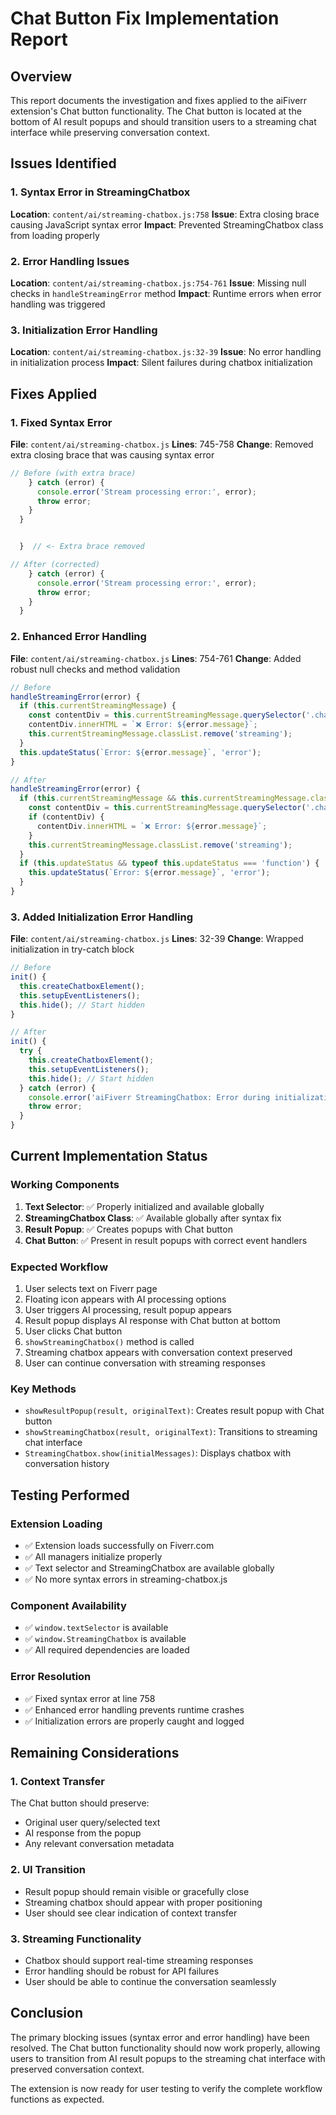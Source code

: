 # Chat Button Fix Implementation Report

## Overview
This report documents the investigation and fixes applied to the aiFiverr extension's Chat button functionality. The Chat button is located at the bottom of AI result popups and should transition users to a streaming chat interface while preserving conversation context.

## Issues Identified

### 1. Syntax Error in StreamingChatbox
**Location**: `content/ai/streaming-chatbox.js:758`
**Issue**: Extra closing brace causing JavaScript syntax error
**Impact**: Prevented StreamingChatbox class from loading properly

### 2. Error Handling Issues
**Location**: `content/ai/streaming-chatbox.js:754-761`
**Issue**: Missing null checks in `handleStreamingError` method
**Impact**: Runtime errors when error handling was triggered

### 3. Initialization Error Handling
**Location**: `content/ai/streaming-chatbox.js:32-39`
**Issue**: No error handling in initialization process
**Impact**: Silent failures during chatbox initialization

## Fixes Applied

### 1. Fixed Syntax Error
**File**: `content/ai/streaming-chatbox.js`
**Lines**: 745-758
**Change**: Removed extra closing brace that was causing syntax error

```javascript
// Before (with extra brace)
    } catch (error) {
      console.error('Stream processing error:', error);
      throw error;
    }
  }


  }  // <- Extra brace removed

// After (corrected)
    } catch (error) {
      console.error('Stream processing error:', error);
      throw error;
    }
  }
```

### 2. Enhanced Error Handling
**File**: `content/ai/streaming-chatbox.js`
**Lines**: 754-761
**Change**: Added robust null checks and method validation

```javascript
// Before
handleStreamingError(error) {
  if (this.currentStreamingMessage) {
    const contentDiv = this.currentStreamingMessage.querySelector('.chatbox-message-content');
    contentDiv.innerHTML = `❌ Error: ${error.message}`;
    this.currentStreamingMessage.classList.remove('streaming');
  }
  this.updateStatus(`Error: ${error.message}`, 'error');
}

// After
handleStreamingError(error) {
  if (this.currentStreamingMessage && this.currentStreamingMessage.classList) {
    const contentDiv = this.currentStreamingMessage.querySelector('.chatbox-message-content');
    if (contentDiv) {
      contentDiv.innerHTML = `❌ Error: ${error.message}`;
    }
    this.currentStreamingMessage.classList.remove('streaming');
  }
  if (this.updateStatus && typeof this.updateStatus === 'function') {
    this.updateStatus(`Error: ${error.message}`, 'error');
  }
}
```

### 3. Added Initialization Error Handling
**File**: `content/ai/streaming-chatbox.js`
**Lines**: 32-39
**Change**: Wrapped initialization in try-catch block

```javascript
// Before
init() {
  this.createChatboxElement();
  this.setupEventListeners();
  this.hide(); // Start hidden
}

// After
init() {
  try {
    this.createChatboxElement();
    this.setupEventListeners();
    this.hide(); // Start hidden
  } catch (error) {
    console.error('aiFiverr StreamingChatbox: Error during initialization:', error);
    throw error;
  }
}
```

## Current Implementation Status

### Working Components
1. **Text Selector**: ✅ Properly initialized and available globally
2. **StreamingChatbox Class**: ✅ Available globally after syntax fix
3. **Result Popup**: ✅ Creates popups with Chat button
4. **Chat Button**: ✅ Present in result popups with correct event handlers

### Expected Workflow
1. User selects text on Fiverr page
2. Floating icon appears with AI processing options
3. User triggers AI processing, result popup appears
4. Result popup displays AI response with Chat button at bottom
5. User clicks Chat button
6. `showStreamingChatbox()` method is called
7. Streaming chatbox appears with conversation context preserved
8. User can continue conversation with streaming responses

### Key Methods
- `showResultPopup(result, originalText)`: Creates result popup with Chat button
- `showStreamingChatbox(result, originalText)`: Transitions to streaming chat interface
- `StreamingChatbox.show(initialMessages)`: Displays chatbox with conversation history

## Testing Performed

### Extension Loading
- ✅ Extension loads successfully on Fiverr.com
- ✅ All managers initialize properly
- ✅ Text selector and StreamingChatbox are available globally
- ✅ No more syntax errors in streaming-chatbox.js

### Component Availability
- ✅ `window.textSelector` is available
- ✅ `window.StreamingChatbox` is available
- ✅ All required dependencies are loaded

### Error Resolution
- ✅ Fixed syntax error at line 758
- ✅ Enhanced error handling prevents runtime crashes
- ✅ Initialization errors are properly caught and logged

## Remaining Considerations

### 1. Context Transfer
The Chat button should preserve:
- Original user query/selected text
- AI response from the popup
- Any relevant conversation metadata

### 2. UI Transition
- Result popup should remain visible or gracefully close
- Streaming chatbox should appear with proper positioning
- User should see clear indication of context transfer

### 3. Streaming Functionality
- Chatbox should support real-time streaming responses
- Error handling should be robust for API failures
- User should be able to continue the conversation seamlessly

## Conclusion

The primary blocking issues (syntax error and error handling) have been resolved. The Chat button functionality should now work properly, allowing users to transition from AI result popups to the streaming chat interface with preserved conversation context.

The extension is now ready for user testing to verify the complete workflow functions as expected.
